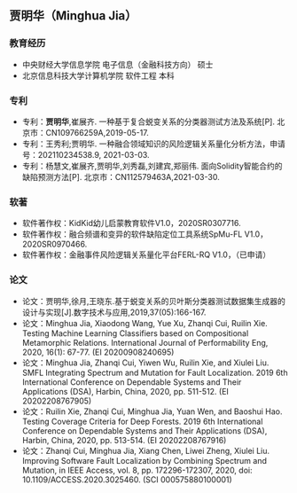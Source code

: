## 贾明华（Minghua Jia）

### 教育经历

- 中央财经大学信息学院  电子信息（金融科技方向） 硕士 
- 北京信息科技大学计算机学院  软件工程 本科

### 专利
- 专利：**贾明华**,崔展齐. 一种基于复合蜕变关系的分类器测试方法及系统[P]. 北京市：CN109766259A,2019-05-17.
- 专利：王秀利;贾明华. 一种融合领域知识的风险逻辑关系量化分析方法，申请号：202110234538.9, 2021-03-03.
- 专利：杨慧文,崔展齐,贾明华,刘秀磊,刘建宾,郑丽伟. 面向Solidity智能合约的缺陷预测方法[P]. 北京市：CN112579463A,2021-03-30.

### 软著
- 软件著作权：KidKid幼儿启蒙教育软件V1.0，2020SR0307716.
- 软件著作权：融合频谱和变异的软件缺陷定位工具系统SpMu-FL V1.0，2020SR0970466.
- 软件著作权：金融事件风险逻辑关系量化平台FERL-RQ V1.0，（已申请）

### 论文
- 论文：贾明华,徐月,王晓东.基于蜕变关系的贝叶斯分类器测试数据集生成器的设计与实现[J].数字技术与应用,2019,37(05):166-167.
- 论文：Minghua Jia, Xiaodong Wang, Yue Xu, Zhanqi Cui, Ruilin Xie. Testing Machine Learning Classifiers based on Compositional Metamorphic Relations. International Journal of Performability Eng, 2020, 16(1): 67-77. (EI 20200908240695)
- 论文：Minghua Jia, Zhanqi Cui, Yiwen Wu, Ruilin Xie, and Xiulei Liu. SMFL Integrating Spectrum and Mutation for Fault Localization. 2019 6th International Conference on Dependable Systems and Their Applications (DSA), Harbin, China, 2020, pp. 511-512. (EI 20202208767905)
- 论文：Ruilin Xie, Zhanqi Cui, Minghua Jia, Yuan Wen, and Baoshui Hao. Testing Coverage Criteria for Deep Forests. 2019 6th International Conference on Dependable Systems and Their Applications (DSA), Harbin, China, 2020, pp. 513-514. (EI 20202208767916)
- 论文：Zhanqi Cui, Minghua Jia, Xiang Chen, Liwei Zheng, Xiulei Liu. Improving Software Fault Localization by Combining Spectrum and Mutation, in IEEE Access, vol. 8, pp. 172296-172307, 2020, doi: 10.1109/ACCESS.2020.3025460. (SCI 000575880100001)
